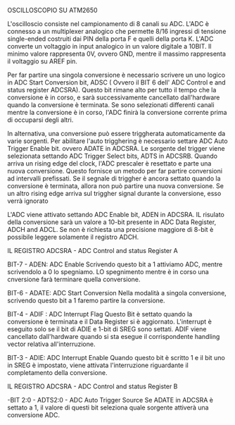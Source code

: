 
OSCILLOSCOPIO SU ATM2650

L'oscilloscio consiste nel campionamento di 8 canali su ADC. L'ADC è connesso a un multiplexer analogico che permette 8/16 ingressi di tensione single-ended costruiti dai PIN della porta F e quelli della porta K.
L'ADC converte un voltaggio in input analogico in un valore digitale a 10BIT. Il minimo valore rappresenta 0V, ovvero GND, mentre il massimo rappresenta il voltaggio su AREF pin.


Per far partire una singola conversione è necessario scrivere un uno logico in ADC Start Conversion bit, ADSC ( Ovvero il BIT 6  dell' ADC Control e and status register ADCSRA). 
Questo bit rimane alto per tutto il tempo che la conversione è in corso, e sarà successivamente cancellato dall'hardware quando la conversione è terminata. Se sono selezionati differenti canali mentre la conversione è in corso, l'ADC finirà la conversione corrente prima di occuparsi degli altri.

In alternativa, una conversione può essere triggherata automaticamente  da varie sorgenti. Per abilitare l'auto trigghering è necessario settare ADC Auto Trigger Enable bit. ovvero ADATE in ADCSRA. Le sorgente del trigger viene selezionata settando ADC Trigger Select bits, ADTS in ADCSRB. Quando arriva un rising edge del clock, l'ADC prescaler è resettato e parte una nuova conversione. Questo fornisce un metodo per far partire conversioni ad intervalli prefissati. Se il segnale di triggher è ancora settato quando la conversione è terminata, allora non può partire una nuova conversione. Se un altro rising edge arriva sul triggher signal durante la conversione, esso verrà ignorato

L'ADC viene attivato settando ADC Enable bit, ADEN in ADCSRA. IL risulato della conversione sarà un valore a 10-bit presente in ADC Data Register, ADCH and ADCL. Se non è richiesta una precisione maggiore di 8-bit è possibile leggere solamente il registro ADCH.


IL REGISTRO ADCSRA - ADC Control and status Register A

BIT-7 - ADEN: ADC Enable
Scrivendo questo bit a 1 attiviamo ADC, mentre scrivendolo a 0 lo spegniamo. LO spegnimento mentre è in corso una cnversione farà terminare quella conversione.

BIT-6 - ADATE: ADC Start Conversion
Nella modalità a singola conversione, scrivendo questo bit a 1 faremo partire la conversione. 

BIT-4 - ADIF : ADC Interrupt Flag 
Questo Bit è settato quando la conversione è terminata e il Data Register si è aggiornato. L'interrupt è eseguito solo se il bit di ADIE e 1-bit di SREG sono settati. ADIF viene cancellato dall'hardware quando si sta esegue il corrispondente handling vector relativa all'interruzione.

BIT-3 - ADIE: ADC Interrupt Enable
Quando questo bit è scritto 1 e il bit uno in SREG è impostato, viene attivata l'interruzione riguardante il completamento della conversione.

IL REGISTRO ADCSRA - ADC Control and status Register B

-BIT 2:0 - ADTS2:0 - ADC Auto Trigger Source
 Se ADATE in ADCSRA è settato a 1, il valore di questi bit seleziona quale sorgente attiverà una conversione ADC.






